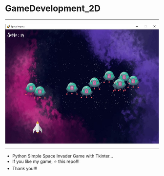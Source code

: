 # GameDevelopment_2D
---
<img src="https://raw.githubusercontent.com/PremApk/GameDevelopment_2D/main/images/GameScreen.jpg" alt="GameScreen" />

---

- Python Simple Space Invader Game with Tkinter...
- If you like my game, ⭐ this repo!!!
- Thank you!!!
